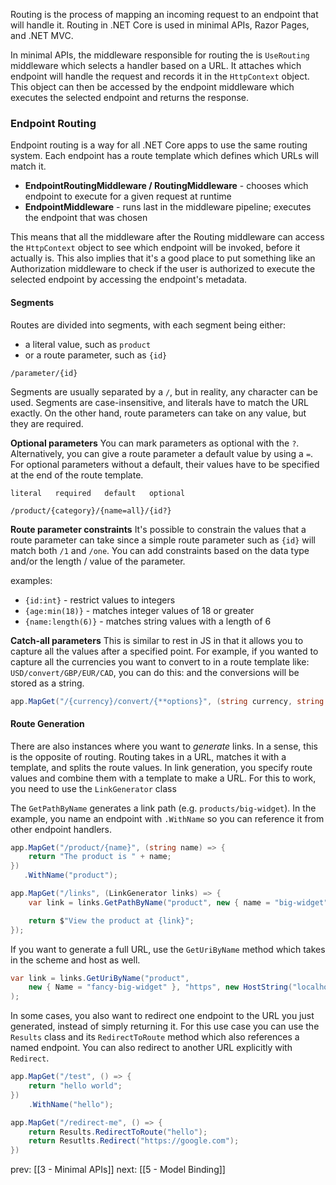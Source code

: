 Routing is the process of mapping an incoming request to an endpoint that will handle it. Routing in .NET Core is used in minimal APIs, Razor Pages, and .NET MVC.

In minimal APIs, the middleware responsible for routing the is `UseRouting` middleware which selects a handler based on a URL. It attaches which endpoint will handle the request and records it in the `HttpContext` object. This object can then be accessed by the endpoint middleware which executes the selected endpoint and returns the response.

### Endpoint Routing
Endpoint routing is a way for all .NET Core apps to use the same routing system. Each endpoint has a route template which defines which URLs will match it.

- **EndpointRoutingMiddleware / RoutingMiddleware** - chooses which endpoint to execute for a given request at runtime
- **EndpointMiddleware** - runs last in the middleware pipeline; executes the endpoint that was chosen

This means that all the middleware after the Routing middleware can access the `HttpContext` object to see which endpoint will be invoked, before it actually is. This also implies that it's a good place to put something like an Authorization middleware to check if the user is authorized to execute the selected endpoint by accessing the endpoint's metadata.

#### Segments
Routes are divided into segments, with each segment being either:
- a literal value, such as `product`
- or a route parameter, such as `{id}`

```
/parameter/{id}
```

Segments are usually separated by a `/`, but in reality, any character can be used.  Segments are case-insensitive, and literals have to match the URL exactly. On the other hand, route parameters can take on any value, but they are required.

**Optional parameters**
You can mark parameters as optional with the `?`. Alternatively, you can give a route parameter a default value by using a `=`. For optional parameters without a default, their values have to be specified at the end of the route template.

```
literal   required   default   optional

/product/{category}/{name=all}/{id?}
```

**Route parameter constraints**
It's possible to constrain the values that a route parameter can take since a simple route parameter such as `{id}` will match both `/1` and `/one`. You can add constraints based on the data type and/or the length / value of the parameter.

examples:
- `{id:int}` - restrict values to integers
- `{age:min(18)}` - matches integer values of 18 or greater
- `{name:length(6)}` - matches string values with a length of 6

**Catch-all parameters**
This is similar to rest in JS in that it allows you to capture all the values after a specified point. For example, if you wanted to capture all the currencies you want to convert to in a route template like: `USD/convert/GBP/EUR/CAD`, you can do this: and the conversions will be stored as a string.

```csharp
app.MapGet("/{currency}/convert/{**options}", (string currency, string conversions) => { })
```

#### Route Generation
There are also instances where you want to *generate* links. In a sense, this is the opposite of routing. Routing takes in a URL, matches it with a template, and splits the route values. In link generation, you specify route values and combine them with a template to make a URL. For this to work, you need to use the `LinkGenerator` class

The `GetPathByName` generates a link path (e.g. `products/big-widget`). In the example, you name an endpoint with `.WithName` so you can reference it from other endpoint handlers.
```csharp
app.MapGet("/product/{name}", (string name) => {
	return "The product is " + name;
})
   .WithName("product");

app.MapGet("/links", (LinkGenerator links) => {
	var link = links.GetPathByName("product", new { name = "big-widget" });

	return $"View the product at {link}";
});
```

If you want to generate a full URL, use the `GetUriByName` method which takes in the scheme and host as well.
```csharp
var link = links.GetUriByName("product",
	new { Name = "fancy-big-widget" }, "https", new HostString("localhost")
);
```

In some cases, you also want to redirect one endpoint to the URL you just generated, instead of simply returning it. For this use case you can use the `Results` class and its `RedirectToRoute` method which also references a named endpoint. You can also redirect to another URL explicitly with `Redirect`.

```csharp
app.MapGet("/test", () => {
	return "hello world";
})
	.WithName("hello");

app.MapGet("/redirect-me", () => {
	return Results.RedirectToRoute("hello");
	return Resutlts.Redirect("https://google.com");
})
```

prev: [[3 - Minimal APIs]]
next: [[5 - Model Binding]]
